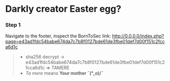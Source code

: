 # Darkly creator Easter egg?

### Step 1
Navigate to the footer, inspect the BornToSec link: http://0.0.0.0/index.php?page=e43ad1fdc54babe674da7c7b8f0127bde61de3fbe01def7d00f151c2fcca6d1c
> * sha256 decrypt -> e43ad1fdc54babe674da7c7b8f0127bde61de3fbe01def7d00f151c2fcca6d1c => TAMERE
> * _Ta mere_ means **Your mother**
> **¯\(°_o)/¯**